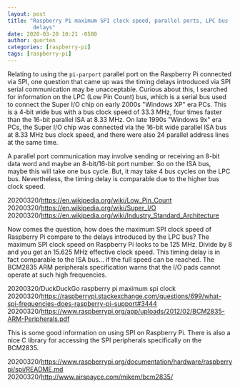 ```yaml
---
layout: post
title: "Raspberry Pi maximum SPI clock speed, parallel ports, LPC bus
        delays"
date: 2020-03-20 10:21 -0500
author: quorten
categories: [raspberry-pi]
tags: [raspberry-pi]
---
```


Relating to using the `pi-parport` parallel port on the Raspberry Pi
connected via SPI, one question that came up was the timing delays
introduced via SPI serial communication may be unacceptable.  Curious
about this, I searched for information on the LPC (Low Pin Count) bus,
which is a serial bus used to connect the Super I/O chip on early
2000s "Windows XP" era PCs.  This is a 4-bit wide bus with a bus clock
speed of 33.3 MHz, four times faster than the 16-bit parallel ISA at
8.33 MHz.  On late 1990s "Windows 9x" era PCs, the Super I/O chip was
connected via the 16-bit wide parallel ISA bus at 8.33 MHz bus clock
speed, and there were also 24 parallel address lines at the same time.

A parallel port communication may involve sending or receiving an
8-bit data word and maybe an 8-bit/16-bit port number.  So on the ISA
bus, maybe this will take one bus cycle.  But, it may take 4 bus
cycles on the LPC bus.  Nevertheless, the timing delay is comparable
due to the higher bus clock speed.

20200320/https://en.wikipedia.org/wiki/Low_Pin_Count  
20200320/https://en.wikipedia.org/wiki/Super_I/O  
20200320/https://en.wikipedia.org/wiki/Industry_Standard_Architecture

<!-- more -->

Now comes the question, how does the maximum SPI clock speed of
Raspberry Pi compare to the delays introduced by the LPC bus?  The
maximum SPI clock speed on Raspberry Pi looks to be 125 MHz.  Divide
by 8 and you get an 15.625 MHz effective clock speed.  This timing
delay is in fact comparable to the ISA bus... if the full speed can be
reached.  The BCM2835 ARM peripherals specification warns that the I/O
pads cannot operate at such high frequencies.

20200320/DuckDuckGo raspberry pi maximum spi clock  
20200320/https://raspberrypi.stackexchange.com/questions/699/what-spi-frequencies-does-raspberry-pi-support#3444  
20200320/https://www.raspberrypi.org/app/uploads/2012/02/BCM2835-ARM-Peripherals.pdf

This is some good information on using SPI on Raspberry Pi.  There is
also a nice C library for accessing the SPI peripherals specifically
on the BCM2835.

20200320/https://www.raspberrypi.org/documentation/hardware/raspberrypi/spi/README.md  
20200320/http://www.airspayce.com/mikem/bcm2835/
